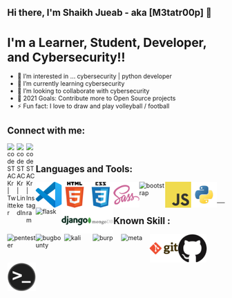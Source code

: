## Hi there, I'm Shaikh Jueab - aka [M3tatr00p] 👋


# I'm a Learner, Student, Developer, and Cybersecurity!!

- 🔭 I’m interested in ... cybersecurity | python developer
- 🌱 I’m currently learning cybersecurity
- 👯 I’m looking to collaborate with cybersecurity
- 🥅 2021 Goals: Contribute more to Open Source projects
- ⚡ Fun fact: I love to draw and play volleyball / football

## Connect with me:


[<img align="left" alt="codeSTACKr | Twitter" width="22px" src="https://cdn.jsdelivr.net/npm/simple-icons@v3/icons/twitter.svg" />][twitter]
[<img align="left" alt="codeSTACKr | LinkedIn" width="22px" src="https://cdn.jsdelivr.net/npm/simple-icons@v3/icons/linkedin.svg" />][linkedin]
[<img align="left" alt="codeSTACKr | Instagram" width="22px" src="https://cdn.jsdelivr.net/npm/simple-icons@v3/icons/instagram.svg" />][instagram]

<br />

## Languages and Tools:

  <img align="left" alt="Visual Studio Code" width="60px" src="https://raw.githubusercontent.com/github/explore/80688e429a7d4ef2fca1e82350fe8e3517d3494d/topics/visual-studio-code/visual-studio-code.png" />
  <img align="left" alt="HTML5" width="60px" src="https://raw.githubusercontent.com/github/explore/80688e429a7d4ef2fca1e82350fe8e3517d3494d/topics/html/html.png" />
  <img align="left" alt="CSS3" width="60px" src="https://raw.githubusercontent.com/github/explore/80688e429a7d4ef2fca1e82350fe8e3517d3494d/topics/css/css.png" />
  <img align="left" alt="Sass" width="60px" src="https://raw.githubusercontent.com/github/explore/80688e429a7d4ef2fca1e82350fe8e3517d3494d/topics/sass/sass.png" />
  <img align="left" alt="bootstrap" width="60px" src="https://user-images.githubusercontent.com/52278696/132985967-188b6ab0-427d-4bc6-9166-f15fde7b48d2.png" />
  <img align="left" alt="JS" width="60px" src="https://raw.githubusercontent.com/github/explore/80688e429a7d4ef2fca1e82350fe8e3517d3494d/topics/javascript/javascript.png" />
  <img align="left" alt="python" width="60px" src="https://raw.githubusercontent.com/github/explore/80688e429a7d4ef2fca1e82350fe8e3517d3494d/topics/python/python.png" />
  <img align="left" alt="flask" width="60px" src="https://user-images.githubusercontent.com/52278696/132984895-c7676831-05a4-42fb-84f7-1f4acaca4d3f.png" />
  <img align="left" alt="django" width="60px" src="https://raw.githubusercontent.com/github/explore/80688e429a7d4ef2fca1e82350fe8e3517d3494d/topics/django/django.png" />
  <img align="left" alt="MongoDB" width="60px" src="https://raw.githubusercontent.com/github/explore/80688e429a7d4ef2fca1e82350fe8e3517d3494d/topics/mongodb/mongodb.png" />
 

<br />
<br />

---

## Known Skill :

   <img align="left" alt="pentester" width="66px" src="https://user-images.githubusercontent.com/52278696/132985491-84400be3-bdfe-4233-ae18-2d0fbe1a68e8.jpg" />
   <img align="left" alt="bugbounty" width="66px" src="https://user-images.githubusercontent.com/52278696/132985733-8a1aa147-b06b-46be-8e51-aeae7ed8f20e.jpg" />
   <img align="left" alt="kali" width="66px" src="https://user-images.githubusercontent.com/52278696/132985865-b601b1ba-0965-444a-a52b-afa7fa699329.png" />
   <img align="left" alt="burp" width="66px" src="https://user-images.githubusercontent.com/52278696/132985837-fd33c1f0-ea7d-42d2-93f9-d8fedc04a0be.png" />
   <img align="left" alt="meta" width="66px" src="https://user-images.githubusercontent.com/52278696/132986019-e8f359a8-9a74-42d2-86e0-038102e8464e.jpg" />
   <img align="left" alt="Git" width="66px" src="https://raw.githubusercontent.com/github/explore/80688e429a7d4ef2fca1e82350fe8e3517d3494d/topics/git/git.png" />
   <img align="left" alt="GitHub" width="66px" src="https://raw.githubusercontent.com/github/explore/78df643247d429f6cc873026c0622819ad797942/topics/github/github.png" />
   <img align="left" alt="Terminal" width="66px" src="https://raw.githubusercontent.com/github/explore/80688e429a7d4ef2fca1e82350fe8e3517d3494d/topics/terminal/terminal.png" />


<br />
<br />



















[twitter]: https://twitter.com/M3atr00p
[instagram]: https://www.instagram.com/z0eab_shaikh
[linkedin]: https://linkedin.com/in
